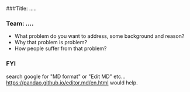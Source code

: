 ###Title: .....

### Team: ....
- What problem do you want to address, some background and reason?
- Why that problem is problem?
- How people suffer from that problem?

### FYI
search google for "MD format" or "Edit MD" etc...
https://pandao.github.io/editor.md/en.html would help.
